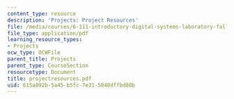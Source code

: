 ```yaml
---
content_type: resource
description: 'Projects: Project Resources'
file: /media/courses/6-111-introductory-digital-systems-laboratory-fall-2002/615a892b5a45b5fc7e315048dffbd80b_projectresources.pdf
file_type: application/pdf
learning_resource_types:
- Projects
ocw_type: OCWFile
parent_title: Projects
parent_type: CourseSection
resourcetype: Document
title: projectresources.pdf
uid: 615a892b-5a45-b5fc-7e31-5048dffbd80b
---
```

